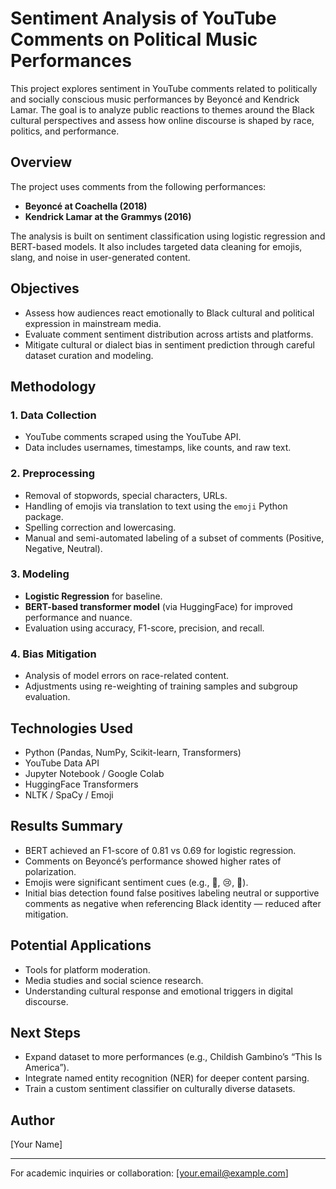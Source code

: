 
# Sentiment Analysis of YouTube Comments on Political Music Performances

This project explores sentiment in YouTube comments related to politically and socially conscious music performances by Beyoncé and Kendrick Lamar. The goal is to analyze public reactions to themes around the Black cultural perspectives and assess how online discourse is shaped by race, politics, and performance.

## Overview

The project uses comments from the following performances:
- **Beyoncé at Coachella (2018)**
- **Kendrick Lamar at the Grammys (2016)**

The analysis is built on sentiment classification using logistic regression and BERT-based models. It also includes targeted data cleaning for emojis, slang, and noise in user-generated content.

## Objectives

- Assess how audiences react emotionally to Black cultural and political expression in mainstream media.
- Evaluate comment sentiment distribution across artists and platforms.
- Mitigate cultural or dialect bias in sentiment prediction through careful dataset curation and modeling.

## Methodology

### 1. Data Collection
- YouTube comments scraped using the YouTube API.
- Data includes usernames, timestamps, like counts, and raw text.

### 2. Preprocessing
- Removal of stopwords, special characters, URLs.
- Handling of emojis via translation to text using the `emoji` Python package.
- Spelling correction and lowercasing.
- Manual and semi-automated labeling of a subset of comments (Positive, Negative, Neutral).

### 3. Modeling
- **Logistic Regression** for baseline.
- **BERT-based transformer model** (via HuggingFace) for improved performance and nuance.
- Evaluation using accuracy, F1-score, precision, and recall.

### 4. Bias Mitigation
- Analysis of model errors on race-related content.
- Adjustments using re-weighting of training samples and subgroup evaluation.

## Technologies Used

- Python (Pandas, NumPy, Scikit-learn, Transformers)
- YouTube Data API
- Jupyter Notebook / Google Colab
- HuggingFace Transformers
- NLTK / SpaCy / Emoji

## Results Summary

- BERT achieved an F1-score of 0.81 vs 0.69 for logistic regression.
- Comments on Beyoncé’s performance showed higher rates of polarization.
- Emojis were significant sentiment cues (e.g., 💯, 😢, 👏).
- Initial bias detection found false positives labeling neutral or supportive comments as negative when referencing Black identity — reduced after mitigation.

## Potential Applications

- Tools for platform moderation.
- Media studies and social science research.
- Understanding cultural response and emotional triggers in digital discourse.

## Next Steps

- Expand dataset to more performances (e.g., Childish Gambino’s “This Is America”).
- Integrate named entity recognition (NER) for deeper content parsing.
- Train a custom sentiment classifier on culturally diverse datasets.

## Author

[Your Name]

---

For academic inquiries or collaboration: [your.email@example.com]
